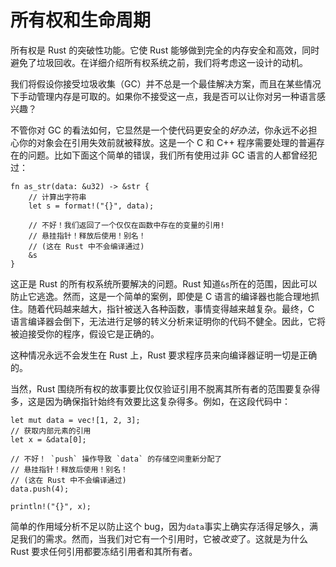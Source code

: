 # 所有权和生命周期

所有权是 Rust 的突破性功能。它使 Rust 能够做到完全的内存安全和高效，同时避免了垃圾回收。在详细介绍所有权系统之前，我们将考虑这一设计的动机。

我们将假设你接受垃圾收集（GC）并不总是一个最佳解决方案，而且在某些情况下手动管理内存是可取的。如果你不接受这一点，我是否可以让你对另一种语言感兴趣？

不管你对 GC 的看法如何，它显然是一个使代码更安全的*好办法*，你永远不必担心你的对象会在引用失效前就被释放。这是一个 C 和 C++ 程序需要处理的普遍存在的问题。比如下面这个简单的错误，我们所有使用过非 GC 语言的人都曾经犯过：

```rust,compile_fail
fn as_str(data: &u32) -> &str {
    // 计算出字符串
    let s = format!("{}", data);

    // 不好！我们返回了一个仅仅在函数中存在的变量的引用!
    // 悬挂指针！释放后使用！别名！
    // (这在 Rust 中不会编译通过)
    &s
}
```

这正是 Rust 的所有权系统所要解决的问题。Rust 知道`&s`所在的范围，因此可以防止它逃逸。然而，这是一个简单的案例，即使是 C 语言的编译器也能合理地抓住。随着代码越来越大，指针被送入各种函数，事情变得越来越复杂。最终，C 语言编译器会倒下，无法进行足够的转义分析来证明你的代码不健全。因此，它将被迫接受你的程序，假设它是正确的。

这种情况永远不会发生在 Rust 上，Rust 要求程序员来向编译器证明一切是正确的。

当然，Rust 围绕所有权的故事要比仅仅验证引用不脱离其所有者的范围要复杂得多，这是因为确保指针始终有效要比这复杂得多。例如，在这段代码中：

```rust,compile_fail
let mut data = vec![1, 2, 3];
// 获取内部元素的引用
let x = &data[0];

// 不好！ `push` 操作导致 `data` 的存储空间重新分配了
// 悬挂指针！释放后使用！别名！
// (这在 Rust 中不会编译通过)
data.push(4);

println!("{}", x);
```

简单的作用域分析不足以防止这个 bug，因为`data`事实上确实存活得足够久，满足我们的需求。然而，当我们对它有一个引用时，它被*改变*了。这就是为什么 Rust 要求任何引用都要冻结引用者和其所有者。
